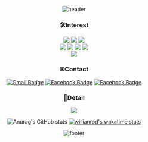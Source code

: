<div align=center>
  
![header](https://capsule-render.vercel.app/api?type=waving&color=auto&height=130&section=header&text=useEffect%28%28%29%3D%3E%7B&fontColor=FFFFFF&fontSize=30&fontAlignY=30)

### 🛠Interest

![](https://img.shields.io/badge/React-black?style=flat-square&logo=React&logoColor=0088CC)
![](https://img.shields.io/badge/React_native-0088CC?style=flat-square&logo=React&logoColor=white)
![](https://img.shields.io/badge/Node-339933?style=flat-square&logo=node.js&logoColor=white)
<br>
![](https://img.shields.io/badge/Javascript-F7DF1E?style=flat-square&logo=javascript&logoColor=black)
![](https://img.shields.io/badge/TypeScript-3178C6?style=flat-square&logo=typescript&logoColor=white)
![](https://img.shields.io/badge/Python-3776AB?style=flat-square&logo=Python&logoColor=white)
![](https://img.shields.io/badge/C%23-239120?style=flat-square&logo=C%20Sharp&logoColor=white)
<br>
![](https://img.shields.io/badge/Algorithm-D22128?style=flat-square&logo=C%2B%2B&logoColor=white)

### ✉Contact

[![Gmail Badge](https://img.shields.io/badge/Gmail-d14836?style=flat-square&logo=Gmail&logoColor=white&link=mailto:mailto:sjsjsj1246@gmail.com)](mailto:sjsjsj1246@gmail.com)
[![Facebook Badge](https://img.shields.io/badge/Facebook-1877F2?style=flat-square&logo=Facebook&logoColor=white&link=https://www.facebook.com/profile.php?id=100010845521664)](https://www.facebook.com/profile.php?id=100010845521664)
[![Facebook Badge](https://img.shields.io/badge/Instagram-E4405F?style=flat-square&logo=instagram&logoColor=white&link=https://www.instagram.com/ln.seo/)](https://www.instagram.com/ln.seo/)

### 📝Detail

[![](https://img.shields.io/badge/hisfolio-8CA1AF?style=flat-square&logo=read%20the%20docs&logoColor=white)](https://hisfolio.com/)

![Anurag's GitHub stats](https://github-readme-stats.vercel.app/api?username=sjsjsj1246&show_icons=true&theme=default&line_height=20&hide_rank=true&count_private=true)
[![willianrod's wakatime stats](https://github-readme-stats.vercel.app/api/wakatime?username=sjsjsj1246&layout=compact)](https://github.com/anuraghazra/github-readme-stats)

![footer](https://capsule-render.vercel.app/api?type=waving&color=auto&height=90&section=footer&text=%7D%29&fontColor=FFFFFF&fontSize=30&fontAlignY=80)

</div>
